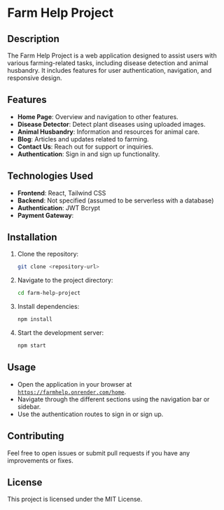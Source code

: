 # Farm Help Project

## Description

The Farm Help Project is a web application designed to assist users with various farming-related tasks, including disease detection and animal husbandry. It includes features for user authentication, navigation, and responsive design.

## Features

- **Home Page**: Overview and navigation to other features.
- **Disease Detector**: Detect plant diseases using uploaded images.
- **Animal Husbandry**: Information and resources for animal care.
- **Blog**: Articles and updates related to farming.
- **Contact Us**: Reach out for support or inquiries.
- **Authentication**: Sign in and sign up functionality.

## Technologies Used

- **Frontend**: React, Tailwind CSS
- **Backend**: Not specified (assumed to be serverless with a database)
- **Authentication**: JWT Bcrypt
- **Payment Gateway**:

## Installation

1. Clone the repository:

   ```bash
   git clone <repository-url>
   ```

2. Navigate to the project directory:

   ```bash
   cd farm-help-project
   ```

3. Install dependencies:

   ```bash
   npm install
   ```

4. Start the development server:
   ```bash
   npm start
   ```

## Usage

- Open the application in your browser at [`https://farmhelp.onrender.com/home`](https://farmhelp.onrender.com/).
- Navigate through the different sections using the navigation bar or sidebar.
- Use the authentication routes to sign in or sign up.

## Contributing

Feel free to open issues or submit pull requests if you have any improvements or fixes.

## License

This project is licensed under the MIT License.
